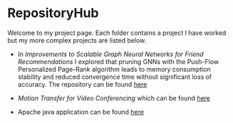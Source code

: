 # RepositoryHub


Welcome to my project page. Each folder contains a project I have worked but my more complex projects are listed below. 


- In *Improvements to Scalable Graph Neural Networks for Friend Recommendations* I explored that pruning GNNs with the Push-Flow Personalized Page-Rank algorithm leads to memory consumption stability and reduced convergence time without significant loss of accuracy. The repository can be found [here](https://github.com/brandenlopez-909/topk_pprGraph)

- *Motion Transfer for Video Conferencing* which can be found [here](https://github.com/indranil53/Spr22_CS256_GroupA_Motion-Style-Transfer)

- Apache java application can be found [here](https://github.com/elizabethhillman/CS157A-Team2)

